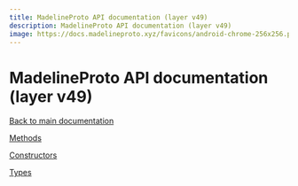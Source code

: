 ```yaml
---
title: MadelineProto API documentation (layer v49)
description: MadelineProto API documentation (layer v49)
image: https://docs.madelineproto.xyz/favicons/android-chrome-256x256.png
---
```

# MadelineProto API documentation (layer v49)

[Back to main documentation](..)  


[Methods](methods/)

[Constructors](constructors/)

[Types](types/)
